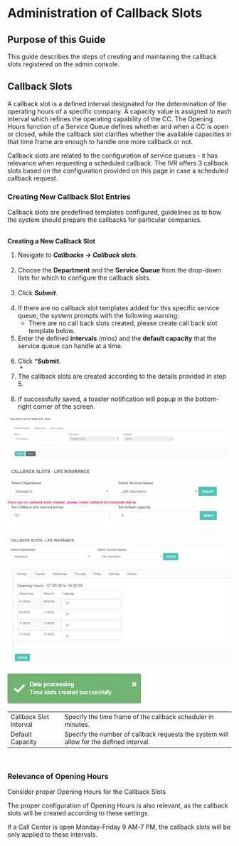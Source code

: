 # Administration of Callback Slots

## Purpose of this Guide

This guide describes the steps of creating and maintaining the callback
slots registered on the admin console. 

## Callback Slots

A callback slot is a defined interval designated for the determination
of the operating hours of a specific company. A capacity value is
assigned to each interval which refines the operating capability of the
CC. The Opening Hours function of a Service Queue defines whether and
when a CC is open or closed, while the callback slot clarifies whether
the available capacities in that time frame are enough to handle one
more callback or not. 

Callback slots are related to the configuration of service queues - it
has relevance when requesting a scheduled callback. The IVR offers 3
callback slots based on the configuration provided on this page in case
a scheduled callback request. 

### Creating New Callback Slot Entries

Callback slots are predefined templates configured, guidelines as to how
the system should prepare the callbacks for particular companies.   
 

**Creating a New Callback Slot**

1.  Navigate to ******Callbacks*** → Callback slots***.  
     
2.  Choose the **Department** and the **Service Queue** from the
    drop-down lists for which to configure the callback slots.  
     
3.  Click ***Submit***.  
     
4.  If there are no callback slot templates added for this specific
    service queue, the system prompts with the following warning:
    -   There are no call back slots created, please create call back
        slot template below.  
5.  Enter the defined **intervals** (mins) and the **default capacity**
    that the service queue can handle at a time.  
     
6.  Click ***Submit**.  
     *
7.  The callback slots are created according to the details provided in
    step 5.  
     
8.  If successfully saved, a toaster notification will popup in the
    bottom-right corner of the screen.

![](attachments/12718753/12718756.png)

![](attachments/12718753/12718754.png)

![](attachments/12718753/12718755.png)

![](attachments/12718753/12718757.png)

|                        |                                                                                         |
|------------------------|-----------------------------------------------------------------------------------------|
| Callback Slot Interval | Specify the time frame of the callback scheduler in minutes.                            |
| Default Capacity       | Specify the number of callback requests the system will allow for the defined interval. |

 

### Relevance of Opening Hours

Consider proper Opening Hours for the Callback Slots

The proper configuration of Opening Hours is also relevant, as the
callback slots will be created according to these settings.

If a Call Center is open Monday-Friday 9 AM-7 PM, the callback slots
will be only applied to these intervals.

